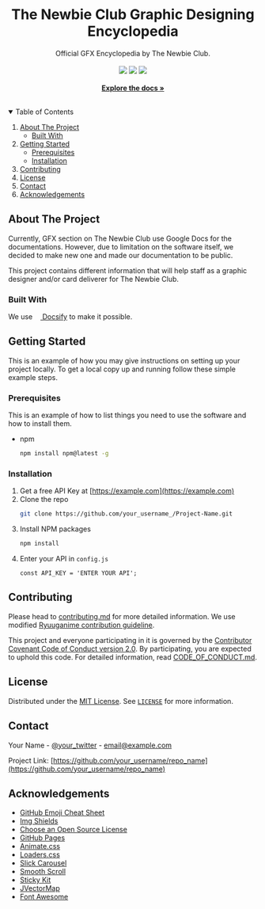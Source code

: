 <h1 align="center">The Newbie Club Graphic Designing Encyclopedia</h1>

<p align="center">
  Official GFX Encyclopedia by The Newbie Club.
  <br />
  <br />
  <a href="https://myanimelist.net/clubs.php?cid=70668"><img src="https://img.shields.io/badge/Join-MyAnimeList%20Club-blue?style=for-the-badge&logo=myanimelist"></a>
  <a href="https://discord.gg/Q6H6Gf7"><img src="https://img.shields.io/badge/Discord-Q6H6Gf7-white?style=for-the-badge&logo=discord&color=5865F2&logoColor=white"></a>
  <a href="https://github.com/nattadasu/tncGfx-Encyclopedia/issues"><img src="https://img.shields.io/badge/Issue-GitHub-black?style=for-the-badge&logo=github"></a>
  <br/>
  <br />
  <a href="https://gfx.thenewbieclub.net"><strong>Explore the docs »</strong></a>
  
</p><br>

<!-- TABLE OF CONTENTS -->
<details open="open">
  <summary>Table of Contents</summary>
  <ol>
    <li>
      <a href="#about-the-project">About The Project</a>
      <ul>
        <li><a href="#built-with">Built With</a></li>
      </ul>
    </li>
    <li>
      <a href="#getting-started">Getting Started</a>
      <ul>
        <li><a href="#prerequisites">Prerequisites</a></li>
        <li><a href="#installation">Installation</a></li>
      </ul>
    </li>
    <li><a href="#contributing">Contributing</a></li>
    <li><a href="#license">License</a></li>
    <li><a href="#contact">Contact</a></li>
    <li><a href="#acknowledgements">Acknowledgements</a></li>
  </ol>
</details>

<!-- ABOUT THE PROJECT -->
## About The Project

Currently, GFX section on The Newbie Club use Google Docs for the documentations. However, due to limitation on the software itself, we decided to make new one and made our documentation to be public.

This project contains different information that will help staff as a graphic designer and/or card deliverer for The Newbie Club.

### Built With

We use [<img src="https://docsify.js.org/_media/icon.svg" height="12"> Docsify](https://docsify.js.org) to make it possible.

<!-- GETTING STARTED -->
## Getting Started

This is an example of how you may give instructions on setting up your project locally.
To get a local copy up and running follow these simple example steps.

### Prerequisites

This is an example of how to list things you need to use the software and how to install them.

* npm
  ```sh
  npm install npm@latest -g
  ```

### Installation

1. Get a free API Key at [https://example.com](https://example.com)
2. Clone the repo
   ```sh
   git clone https://github.com/your_username_/Project-Name.git
   ```
3. Install NPM packages
   ```sh
   npm install
   ```
4. Enter your API in `config.js`
   ```JS
   const API_KEY = 'ENTER YOUR API';
   ```

<!-- CONTRIBUTING -->
## Contributing

Please head to [contributing.md](contributing.md) for more detailed information. We use modified [Ryuuganime contribution guideline](https://github.com/ryuuganime/ryuuganime-db/blob/2.0-s/contributing.wiki).

This project and everyone participating in it is governed by the [Contributor Covenant Code of Conduct version 2.0][conduct]. By participating, you are expected to uphold this code. For detailed information, read [CODE_OF_CONDUCT.md][conduct].

<!-- LICENSE -->
## License

Distributed under the [MIT License][license]. See [`LICENSE`][license] for more information.

<!-- CONTACT -->
## Contact

Your Name - [@your_twitter](https://twitter.com/your_username) - email@example.com

Project Link: [https://github.com/your_username/repo_name](https://github.com/your_username/repo_name)

<!-- ACKNOWLEDGEMENTS -->
## Acknowledgements

* [GitHub Emoji Cheat Sheet](https://www.webpagefx.com/tools/emoji-cheat-sheet)
* [Img Shields](https://shields.io)
* [Choose an Open Source License](https://choosealicense.com)
* [GitHub Pages](https://pages.github.com)
* [Animate.css](https://daneden.github.io/animate.css)
* [Loaders.css](https://connoratherton.com/loaders)
* [Slick Carousel](https://kenwheeler.github.io/slick)
* [Smooth Scroll](https://github.com/cferdinandi/smooth-scroll)
* [Sticky Kit](http://leafo.net/sticky-kit)
* [JVectorMap](http://jvectormap.com)
* [Font Awesome](https://fontawesome.com)

<!-- MARKDOWN LINKS & IMAGES -->
<!-- https://www.markdownguide.org/basic-syntax/#reference-style-links -->
[conduct]: CODE_OF_CONDUCT.md
[license]: LICENSE
